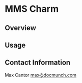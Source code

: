 MMS Charm
=========

Overview
--------

Usage
-----

Contact Information
-------------------

Max Cantor <max@docmunch.com>
